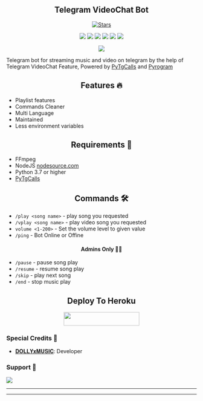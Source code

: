 <h2 align="center">Telegram VideoChat Bot</h2>
<p>

<p align="center">
    <a href="https://github.com/naira0011/BabyGirlMusic/stargazers"><img src="https://img.shields.io/github/stars/naira0011/BabyGirlMusic?label=Stars&style=flat-square&logo=github&color=F10070" alt="Stars" /></a>
</p>
<p align="center">
    <a href="https://github.com/naira0011/BabyGirlMusic"> <img src="https://img.shields.io/github/repo-size/AnonymousBoy1025/BabyGirlMusic?color=orange&logo=github&logoColor=green&style=for-the-badge" /></a>
    <a href="https://github.com/naira0011/BabyGirlMusic/commits/AnonymousBoy1025"> <img src="https://img.shields.io/github/last-commit/AnonymousBoy1025/BabyGirlMusic?color=blue&logo=github&logoColor=green&style=for-the-badge" /></a>
    <a href="https://github.com/naira0011/BabyGirlMusic/graphs/commit-activity" alt="Maintenance"> <img src="https://img.shields.io/badge/Maintained%3F-yes-red.svg?style=flat-square" /></a>
    <a href="https://github.com/naira0011/BabyGirlMusic/issues"> <img src="https://img.shields.io/github/issues/AnonymousBoy1025/BabyGirlMusic?color=blueviolet&logo=github&logoColor=green&style=for-the-badge" /></a>
    <a href="https://github.com/naira0011/BabyGirlMusic/network/members"> <img src="https://img.shields.io/github/forks/AnonymousBoy1025/BabyGirlMusic?color=red&logo=github&logoColor=green&style=for-the-badge" /></a>  
    <a href="https://pypi.org/project/Pyrogram/"> <img src="https://img.shields.io/pypi/v/pyrogram?color=yellow&label=pyrogram&logo=python&logoColor=green&style=for-the-badge" /></a>
</p>

<p align="center"><a href="https://t.me/R_O_Y_A_L_F_I_G_H_T_E_R_S"><img src="https://te.legra.ph/file/b47d5bc8a380de7143132.jpg"></a></p>

Telegram bot for streaming music and video on telegram by the help of Telegram VideoChat Feature, 
Powered by <a href="https://github.com/pytgcalls/pytgcalls">PyTgCalls</a>
and <a href="https://github.com/pyrogram/pyrogram">Pyrogram</a>
</p>

<h2 align="center"> Features 🔥 </h2> 
<ul>
    <li>Playlist features</li>
    <li>Commands Cleaner</li>
    <li>Multi Language</li>
    <li>Maintained</li>
    <li>Less environment variables</li>
</ul>

<h2 align="center"> Requirements 📝 </h2>

- FFmpeg
- NodeJS [nodesource.com](https://nodesource.com/)
- Python 3.7 or higher
- [PyTgCalls](https://github.com/pytgcalls/pytgcalls)

<h2 align="center"> Commands 🛠 </h2>

- `/play <song name>` - play song you requested
- `/vplay <song name>` - play video song you requested
- `volume <1-200>` - Set the volume level to given value
- `/ping` - Bot Online or Offine

<h4 align="center"> Admins Only 👷‍♂️ </h4>

- `/pause` - pause song play
- `/resume` - resume song play
- `/skip` - play next song
- `/end` - stop music play

<h2 align="center"> Deploy To Heroku </h2>
<p align="center"><a href="https://heroku.com/deploy?template=https://github.com/naira0011/BabyGirlMusic"> <img src="https://img.shields.io/badge/Deploy%20To%20Heroku-black?style=for-the-badge&logo=heroku" width="200" height="35.45"/></a></p>

### Special Credits 💖
- [𝐃𝐎𝐋𝐋𝐘𝐱𝐌𝐔𝐒𝐈𝐂](https://github.com/naira0011): Developer

### Support 🎑
<a href="https://t.me/R_O_Y_A_L_F_I_G_H_T_E_R_S"><img src="https://img.shields.io/badge/-dollyop-blue.svg?style=for-the-badge&logo=Telegram"></a>

------------------------------------------------
-------------------------------------------------

